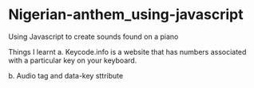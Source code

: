 # Nigerian-anthem_using-javascript

Using Javascript to create sounds found on a piano

Things I learnt
a. Keycode.info is a website that has numbers associated with a particular key on your keyboard.

b. Audio tag and data-key sttribute

